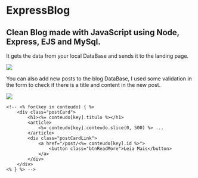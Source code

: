 # ExpressBlog

## Clean Blog made with JavaScript using Node, Express, EJS and MySql.

It gets the data from your local DataBase and sends it to the landing page.

![](https://github.com/riquew/ExpressBlog/blob/main/gifs/home.gif)

You can also add new posts to the blog DataBase, I used some validation in the form to check if there is a title and content in the new post.

![](https://github.com/riquew/ExpressBlog/blob/main/gifs/novoPost.gif)

    <!-- <% for(key in conteudo) { %>
        <div class="postCard">
            <h1><%= conteudo[key].titulo %></h1>
            <article>
                <%= conteudo[key].conteudo.slice(0, 500) %> ...
            </article>
            <div class="postCardLink">
                <a href="/post/<%= conteudo[key].id %>">
                    <button class="btnReadMore">Leia Mais</button>
                </a>
            </div>
        </div>
    <% } %> -->